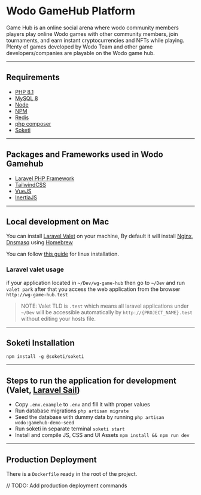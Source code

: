 # Wodo GameHub Platform
Game Hub is an online social arena where wodo community members players play online Wodo games with other community members, join tournaments, and earn instant cryptocurrencies and NFTs while playing.
Plenty of games developed by Wodo Team and other game developers/companies are playable on the Wodo game hub.

---
## Requirements
- [PHP 8.1](https://www.php.net/releases/8.1/en.php)
- [MySQL 8](https://dev.mysql.com/doc/relnotes/mysql/8.0/en/)
- [Node](https://nodejs.org/en/)
- [NPM](https://www.npmjs.com)
- [Redis](https://redis.io)
- [php composer](https://getcomposer.org)
- [Soketi](https://soketi.app)

---
## Packages and Frameworks used in Wodo Gamehub
- [Laravel PHP Framework](https://laravel.com)
- [TailwindCSS](https://tailwindcss.com)
- [VueJS](https://vuejs.org)
- [InertiaJS](https://inertiajs.com)

---
## Local development on Mac
You can install [Laravel Valet](https://laravel.com/docs/9.x/valet) on your machine, By default it will install [Nginx](https://www.nginx.com), [Dnsmasq](https://en.wikipedia.org/wiki/Dnsmasq) using [Homebrew](https://brew.sh)

You can follow [this guide](https://qirolab.com/posts/install-laravel-valet-linux-development-environment-on-ubuntu) for linux installation.

### Laravel valet usage
if your application located in `~/Dev/wg-game-hub` then go to `~/Dev` and run `valet park`
after that you access the web application from the browser `http://wg-game-hub.test`

> NOTE: Valet TLD is `.test` which means all laravel applications under `~/Dev` will be accessible automatically by `http://{PROJECT_NAME}.test` without editing your hosts file.

---
## Soketi Installation
```shell
npm install -g @soketi/soketi
```
---

## Steps to run the application for development (Valet, [Laravel Sail](https://laravel.com/docs/9.x/sail))
- Copy `.env.example` to `.env` and fill it with proper values
- Run database migrations `php artisan migrate`
- Seed the database with dummy data by running `php artisan wodo:gamehub-demo-seed`
- Run soketi in separate terminal `soketi start`
- Install and compile JS, CSS and UI Assets `npm install && npm run dev`

---
## Production Deployment
There is a `Dockerfile` ready in the root of the project.

// TODO: Add production deployment commands


